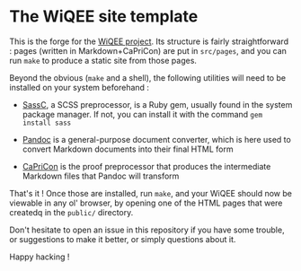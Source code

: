 The WiQEE site template
=======================

This is the forge for the [WiQEE project][wiqee]. Its structure is fairly
straightforward : pages (written in Markdown+CaPriCon) are put in
`src/pages`, and you can run `make` to produce a static site from
those pages.

Beyond the obvious (`make` and a shell), the following utilities will
need to be installed on your system beforehand :

  - [SassC][sassc], a SCSS preprocessor, is a Ruby gem, usually found in the
    system package manager. If not, you can install it with the
    command `gem install sass`

  - [Pandoc][pandoc] is a general-purpose document converter, which is here used
    to convert Markdown documents into their final HTML form

  - [CaPriCon][capricon] is the proof preprocessor that produces the
    intermediate Markdown files that Pandoc will transform

That's it ! Once those are installed, run `make`, and your WiQEE
should now be viewable in any ol' browser, by opening one of the HTML
pages that were createdq in the `public/` directory.

Don't hesitate to open an issue in this repository if you have some
trouble, or suggestions to make it better, or simply questions about
it.

Happy hacking !

[sassc]: https://github.com/sass/sassc
[pandoc]: https://pandoc.org/
[capricon]: https://github.com/lih/stack-libs/releases
[wiqee]: https://wiqee.curly-lang.org
